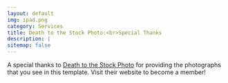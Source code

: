 ```yaml
---
layout: default
img: ipad.png
category: Services
title: Death to the Stock Photo:<br>Special Thanks
description: |
sitemap: false
---
```

  A special thanks to [Death to the Stock Photo](http://join.deathtothestockphoto.com/) for providing the photographs that you see in this template.  Visit their website to become a member!